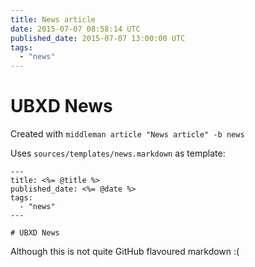 ```yaml
---
title: News article
date: 2015-07-07 08:58:14 UTC
published_date: 2015-07-07 13:00:00 UTC
tags:
  - "news"
---
```


# UBXD News

Created with `middleman article "News article" -b news`

Uses `sources/templates/news.markdown` as template:

    ---
    title: <%= @title %>
    published_date: <%= @date %>
    tags:
      - "news"
    ---

    # UBXD News

Although this is not quite GitHub flavoured markdown :(
